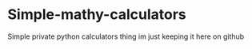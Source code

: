 # Simple-mathy-calculators
Simple private python calculators thing im just keeping it here on github
